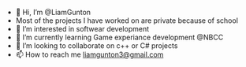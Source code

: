 - 👋 Hi, I’m @LiamGunton
- Most of the projects I have worked on are private because of school
- 👀 I’m interested in softwear development
- 🌱 I’m currently learning Game experiance development @NBCC
- 💞️ I’m looking to collaborate on c++ or C# projects
- 📫 How to reach me liamgunton3@gmail.com
